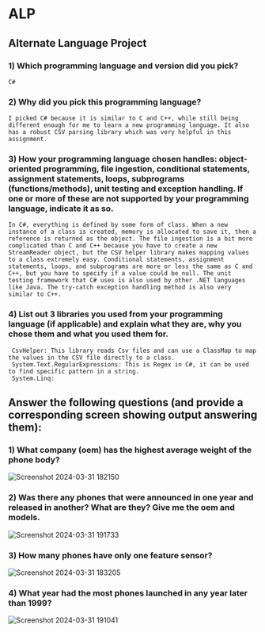 # ALP
 ## Alternate Language Project


### 1) Which programming language and version did you pick?
	C#

### 2) Why did you pick this programming language?
	I picked C# because it is similar to C and C++, while still being different enough for me to learn a new programming language. It also has a robust CSV parsing library which was very helpful in this assignment.

### 3) How your programming language chosen handles: object-oriented programming, file ingestion, conditional statements, assignment statements, loops, subprograms (functions/methods), unit testing and exception handling. If one or more of these are not supported by your programming language, indicate it as so. 
	In C#, everything is defined by some form of class. When a new instance of a class is created, memory is allocated to save it, then a reference is returned as the object. The file ingestion is a bit more complicated than C and C++ because you have to create a new StreamReader object, but the CSV helper library makes mapping values to a class extremely easy. Conditional statements, assignment statements, loops, and subprograms are more or less the same as C and C++, but you have to specify if a value could be null. The unit testing framework that C# uses is also used by other .NET languages like Java. The try-catch exception handling method is also very similar to C++.

### 4) List out 3 libraries you used from your programming language (if applicable) and explain what they are, why you chose them and what you used them for.
	 CsvHelper: This library reads Csv files and can use a ClassMap to map the values in the CSV file directly to a class.
	 System.Text.RegularExpressions: This is Regex in C#, it can be used to find specific pattern in a string.
	 System.Linq:

## Answer the following questions (and provide a corresponding screen showing output answering them):

### 1) What company (oem) has the highest average weight of the phone body?
![Screenshot 2024-03-31 182150](https://github.com/Josh-Toll/ALP/assets/165319440/1a134f2d-42c4-40e5-9167-b7db22982bfb)

### 2) Was there any phones that were announced in one year and released in another? What are they? Give me the oem and models.
![Screenshot 2024-03-31 191733](https://github.com/Josh-Toll/ALP/assets/165319440/71240b07-7508-4034-b0d7-cb68583fe366)

### 3) How many phones have only one feature sensor?
![Screenshot 2024-03-31 183205](https://github.com/Josh-Toll/ALP/assets/165319440/28c36e77-eb06-4ae9-ae14-41cb563b75f5)

### 4) What year had the most phones launched in any year later than 1999?
![Screenshot 2024-03-31 191041](https://github.com/Josh-Toll/ALP/assets/165319440/eb364df4-c128-4232-b353-08c24eb43621)
